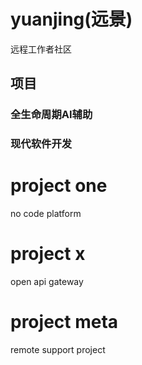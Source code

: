 # yuanjing(远景)
远程工作者社区

## 项目

### 全生命周期AI辅助

### 现代软件开发


# project one
no code platform

# project x
open api gateway

# project meta
remote support project
